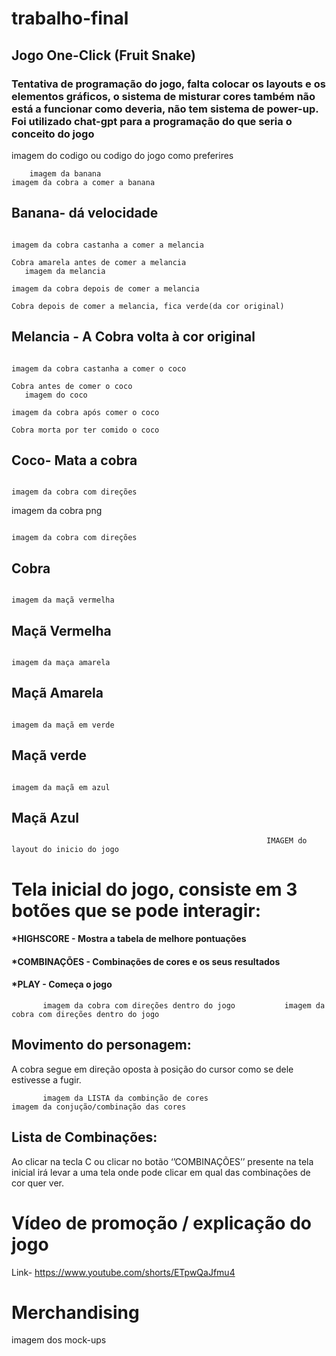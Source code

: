 # trabalho-final
## Jogo One-Click (Fruit Snake)

### Tentativa de programação do jogo, falta colocar os layouts e os elementos gráficos, o sistema de misturar cores também não está a funcionar como deveria, não tem sistema de power-up. Foi utilizado chat-gpt para a programação do que seria o conceito do jogo


 imagem do codigo ou codigo do jogo como preferires

        imagem da banana                                                             imagem da cobra a comer a banana
        
 ## Banana- dá velocidade 



                                                                                imagem da cobra castanha a comer a melancia
                                                                                 Cobra amarela antes de comer a melancia
       imagem da melancia 
                                                                                 imagem da cobra depois de comer a melancia 
                                                                                 Cobra depois de comer a melancia, fica verde(da cor original)

## Melancia - A Cobra volta à cor original  

                                                                                imagem da cobra castanha a comer o coco
                                                                                Cobra antes de comer o coco
       imagem do coco   
                                                                                imagem da cobra após comer o coco
                                                                                Cobra morta por ter comido o coco
                                                                                
## Coco- Mata a cobra

                                                                                 imagem da cobra com direções

imagem da cobra png 

                                                                                 imagem da cobra com direções

## Cobra


                                                                                 imagem da maçã vermelha
## Maçã Vermelha
                                                                                 imagem da maça amarela
## Maçã Amarela
                                                                                 imagem da maçã em verde
## Maçã verde
                                                                                 imagem da maçã em azul
## Maçã Azul


                                                             IMAGEM do layout do inicio do jogo
#                                           Tela inicial do jogo, consiste em 3 botões que se pode interagir:

#### *HIGHSCORE - Mostra a tabela de melhore pontuações
#### *COMBINAÇÕES - Combinações de cores e os seus resultados
#### *PLAY - Começa o jogo

           imagem da cobra com direções dentro do jogo           imagem da cobra com direções dentro do jogo

## Movimento do personagem:
A cobra segue em direção oposta à posição do cursor como se dele estivesse a fugir. 

           imagem da LISTA da combinção de cores                      imagem da conjução/combinação das cores

## Lista de Combinações:
Ao clicar na tecla C ou clicar no botão ‘’COMBINAÇÕES’’ presente na tela inicial irá levar a uma tela onde pode clicar em qual das combinações de cor quer ver.


#                                                                 Vídeo de promoção / explicação do jogo

 Link- https://www.youtube.com/shorts/ETpwQaJfmu4

#                                                                 Merchandising


imagem dos mock-ups
